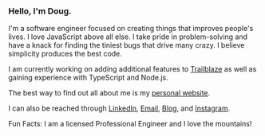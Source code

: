 ### Hello, I'm Doug.

I'm a software engineer focused on creating things that improves people's lives. I love JavaScript above all else. I take pride in problem-solving and have a knack for finding the tiniest bugs that drive many crazy. I believe simplicity produces the best code.

I am currently working on adding additional features to [Trailblaze](https://github.com/dougschallmoser/trailblaze) as well as gaining experience with TypeScript and Node.js.

The best way to find out all about me is my [personal website](https://www.dougschallmoser.com/).

I can also be reached through [LinkedIn](https://www.linkedin.com/in/doug-schallmoser/), [Email](mailto:dougschallmoser@gmail.com), [Blog](https://dougschallmoser.medium.com/), and [Instagram](https://www.instagram.com/illbehiking/).

Fun Facts: I am a licensed Professional Engineer and I love the mountains!

